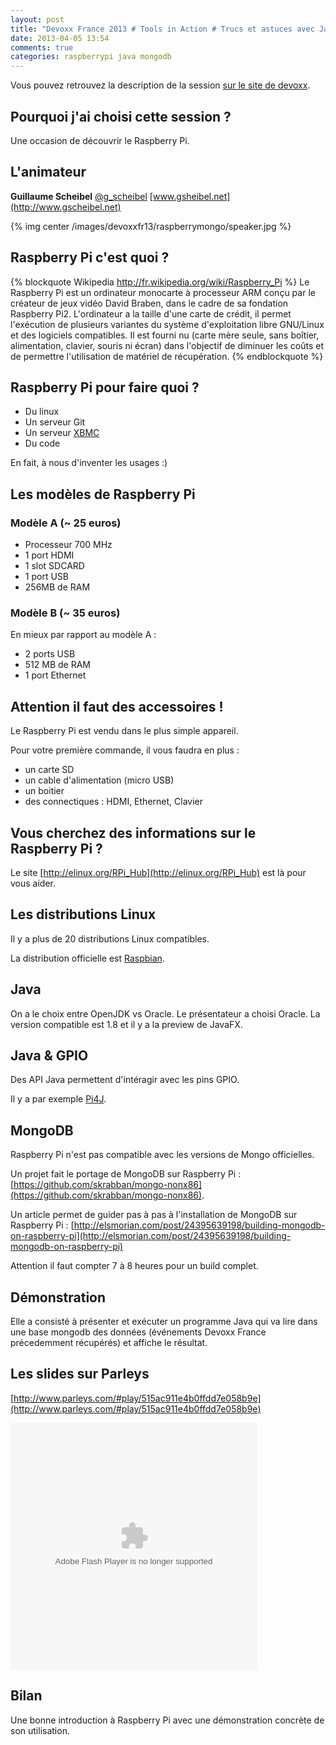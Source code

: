 ```yaml
---
layout: post
title: "Devoxx France 2013 # Tools in Action # Trucs et astuces avec Java et MongoDB sur Raspberry Pi"
date: 2013-04-05 13:54
comments: true
categories: raspberrypi java mongodb
---
```


Vous pouvez retrouvez la description de la session [sur le site de devoxx](http://www.devoxx.com/display/FR13/Trucs+et+astuces+avec+Java+et+MongoDB+sur+Raspberry+PI).

## Pourquoi j'ai choisi cette session ?
Une occasion de découvrir le Raspberry Pi.


## L'animateur

**Guillaume Scheibel** [@g_scheibel](https://twitter.com/g_scheibel) [www.gsheibel.net](http://www.gscheibel.net)

{% img center /images/devoxxfr13/raspberrymongo/speaker.jpg %}



## Raspberry Pi c'est quoi ?
{% blockquote Wikipedia http://fr.wikipedia.org/wiki/Raspberry_Pi %}
Le Raspberry Pi est un ordinateur monocarte à processeur ARM conçu par le créateur de jeux vidéo David Braben, dans le cadre de sa fondation Raspberry Pi2.
L'ordinateur a la taille d'une carte de crédit, il permet l'exécution de plusieurs variantes du système d'exploitation libre GNU/Linux et des logiciels compatibles. Il est fourni nu (carte mère seule, sans boîtier, alimentation, clavier, souris ni écran) dans l'objectif de diminuer les coûts et de permettre l'utilisation de matériel de récupération.
{% endblockquote %}

## Raspberry Pi pour faire quoi ? 

* Du linux
* Un serveur Git
* Un serveur [XBMC](http://xbmc.org/)
* Du code

En fait, à nous d'inventer les usages :)

## Les modèles de Raspberry Pi

### Modèle A (~ 25 euros)

* Processeur 700 MHz
* 1 port HDMI
* 1 slot SDCARD
* 1 port USB
* 256MB de RAM

### Modèle B (~ 35 euros)
En mieux par rapport au modèle A :

* 2 ports USB
* 512 MB de RAM
* 1 port Ethernet

## Attention il faut des accessoires !
Le Raspberry Pi est vendu dans le plus simple appareil. 

Pour votre première commande, il vous faudra en plus :

* un carte SD
* un cable d'alimentation (micro USB)
* un boitier
* des connectiques : HDMI, Ethernet, Clavier

## Vous cherchez des informations sur le Raspberry Pi ?
Le site [http://elinux.org/RPi_Hub](http://elinux.org/RPi_Hub) est là pour vous aider.

## Les distributions Linux
Il y a plus de 20 distributions Linux compatibles.

La distribution officielle est [Raspbian](http://www.raspbian.org/).

## Java
On a le choix entre OpenJDK vs Oracle. Le présentateur a choisi Oracle.
La version compatible est 1.8 et il y a la preview de JavaFX.

## Java & GPIO
Des API Java permettent d'intéragir avec les pins GPIO.

Il y a par exemple [Pi4J](http://pi4j.com/).

## MongoDB
Raspberry Pi n'est pas compatible avec les versions de Mongo officielles.

Un projet fait le portage de MongoDB sur Raspberry Pi : [https://github.com/skrabban/mongo-nonx86](https://github.com/skrabban/mongo-nonx86).

Un article permet de guider pas à pas à l'installation de MongoDB sur Raspberry Pi : [http://elsmorian.com/post/24395639198/building-mongodb-on-raspberry-pi](http://elsmorian.com/post/24395639198/building-mongodb-on-raspberry-pi)

Attention il faut compter 7 à 8 heures pour un build complet.

## Démonstration

Elle a consisté à présenter et exécuter un programme Java qui va lire dans une base mongodb des données (événements Devoxx France précedemment récupérés) et affiche le résultat.

## Les slides sur Parleys

[http://www.parleys.com/#play/515ac911e4b0ffdd7e058b9e](http://www.parleys.com/#play/515ac911e4b0ffdd7e058b9e)

<object width="600" height="395"><param name="movie" value="http://www.parleys.com/dist/share/parleysshare.swf"></param><param name="allowFullScreen" value="true"></param><param name="wmode" value="direct"></param><param name="bgcolor" value="#222222"></param><param name="flashVars" value="sv=true&pageId=515ac911e4b0ffdd7e058b9e" ></param><embed src="http://www.parleys.com/dist/share/parleysshare.swf" type="application/x-shockwave-flash" flashVars="sv=true&pageId=515ac911e4b0ffdd7e058b9e" allowfullscreen="true" bgcolor="#222222" width="395" height="395"></embed></object>

## Bilan
Une bonne introduction à Raspberry Pi avec une démonstration concrète de son utilisation.
